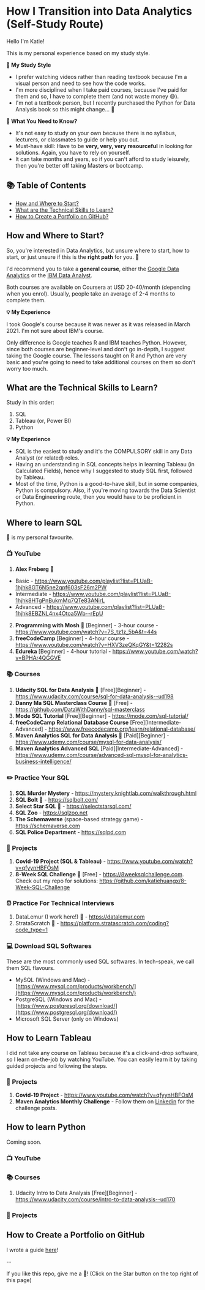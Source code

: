 # How I Transition into Data Analytics (Self-Study Route)

Hello I'm Katie!

This is my personal experience based on my study style.

**📕 My Study Style**
- I prefer watching videos rather than reading textbook because I'm a visual person and need to see how the code works.
- I'm more disciplined when I take paid courses, because I've paid for them and so, I have to complete them (and not waste money 😅). 
- I'm not a textbook person, but I recently purchased the Python for Data Analysis book so this might change... 👀

**🧐 What You Need to Know?**
- It's not easy to study on your own because there is no syllabus, lecturers, or classmates to guide or help you out. 
- Must-have skill: Have to be **very, very, very resourceful** in looking for solutions. Again, you have to rely on yourself. 
- It can take months and years, so if you can't afford to study leisurely, then you're better off taking Masters or bootcamp.

## 📚 Table of Contents
- [How and Where to Start?](#how-and-where-to-start)
- [What are the Technical Skills to Learn?](#what-are-the-technical-skills-to-learn)
- [How to Create a Portfolio on GitHub?](#how-to-create-a-portfolio-on-github)

## How and Where to Start?

So, you're interested in Data Analytics, but unsure where to start, how to start, or just unsure if this is the **right path** for you. 🧐

I'd recommend you to take a **general course**, either the [Google Data Analytics](https://www.coursera.org/professional-certificates/google-data-analytics) or the [IBM Data Analyst](https://www.coursera.org/professional-certificates/ibm-data-analyst?).

Both courses are available on Coursera at USD 20-40/month (depending when you enrol). Usually, people take an average of 2-4 months to complete them.

**💡 My Experience**

I took Google's course because it was newer as it was released in March 2021. I'm not sure about IBM's course.

Only difference is Google teaches R and IBM teaches Python. However, since both courses are beginner-level and don't go in-depth, I suggest taking the Google course. The lessons taught on R and Python are very basic and you're going to need to take additional courses on them so don't worry too much. 

## What are the Technical Skills to Learn?

Study in this order:
1. SQL
2. Tableau (or, Power BI)
3. Python 

**💡 My Experience**
- SQL is the easiest to study and it's the COMPULSORY skill in any Data Analyst (or related) roles. 
- Having an understanding in SQL concepts helps in learning Tableau (in Calculated Fields), hence why I suggested to study SQL first, followed by Tableau.
- Most of the time, Python is a good-to-have skill, but in some companies, Python is compulsory. Also, if you're moving towards the Data Scientist or Data Engineering route, then you would have to be proficient in Python.

## Where to learn SQL

🌟 is my personal favourite. 

### 📺 YouTube
1. **Alex Freberg** 🌟
- Basic - https://www.youtube.com/playlist?list=PLUaB-1hjhk8GT6N5ne2qpf603sF26m2PW
- Intermediate - https://www.youtube.com/playlist?list=PLUaB-1hjhk8HTgPnBukmMq7QTe83ANirL
- Advanced - https://www.youtube.com/playlist?list=PLUaB-1hjhk8EBZNL4nx4Otoa5Wb--rEpU

2. **Programming with Mosh** 🌟 [Beginner] - 3-hour course - https://www.youtube.com/watch?v=7S_tz1z_5bA&t=44s
3. **freeCodeCamp** [Beginner] - 4-hour course - https://www.youtube.com/watch?v=HXV3zeQKqGY&t=12282s
4. **Edureka** [Beginner] - 4-hour tutorial - https://www.youtube.com/watch?v=BPHAr4QGGVE

### 📚 Courses
1. **Udacity SQL for Data Analysis** 🌟 [Free][Beginner] - https://www.udacity.com/course/sql-for-data-analysis--ud198
2. **Danny Ma SQL Masterclass Course** 🌟 [Free] - https://github.com/DataWithDanny/sql-masterclass
3. **Mode SQL Tutorial** [Free][Beginner] - https://mode.com/sql-tutorial/
4. **freeCodeCamp Relational Database Course** [Free][Intermediate-Advanced] - https://www.freecodecamp.org/learn/relational-database/
5. **Maven Analytics SQL for Data Analysis** 🌟 [Paid][Beginner] - https://www.udemy.com/course/mysql-for-data-analysis/
6. **Maven Analytics Advanced SQL** [Paid][Intermediate-Advanced] - https://www.udemy.com/course/advanced-sql-mysql-for-analytics-business-intelligence/

### ✏️ Practice Your SQL
1. **SQL Murder Mystery** - https://mystery.knightlab.com/walkthrough.html
2. **SQL Bolt** 🌟 - https://sqlbolt.com/
3. **Select Star SQL** 🌟 - https://selectstarsql.com/
4. **SQL Zoo** - https://sqlzoo.net
5. **The Schemaverse** (space-based strategy game) - https://schemaverse.com
6. **SQL Police Department** - https://sqlpd.com

### 📝 Projects
1. **Covid-19 Project (SQL & Tableau)** - https://www.youtube.com/watch?v=qfyynHBFOsM
2. **8-Week SQL Challenge** 🌟 [Free] - https://8weeksqlchallenge.com. Check out my repo for solutions: https://github.com/katiehuangx/8-Week-SQL-Challenge

### ⏰ Practice For Technical Interviews
1. DataLemur (I work here!) 🌟 - https://datalemur.com
2. StrataScratch 🌟 - https://platform.stratascratch.com/coding?code_type=1

### 💻 Download SQL Softwares

These are the most commonly used SQL softwares. In tech-speak, we call them SQL flavours. 
- MySQL (Windows and Mac) - [https://www.mysql.com/products/workbench/](https://www.mysql.com/products/workbench/)
- PostgreSQL (Windows and Mac) - [https://www.postgresql.org/download/](https://www.postgresql.org/download/)
- Microsoft SQL Server (only on Windows)

## How to Learn Tableau

I did not take any course on Tableau because it's a click-and-drop software, so I learn on-the-job by watching YouTube. You can easily learn it by taking guided projects and following the steps. 

### 📝 Projects
1. **Covid-19 Project** - https://www.youtube.com/watch?v=qfyynHBFOsM
2. **Maven Analytics Monthly Challenge** - Follow them on [Linkedin](https://www.linkedin.com/company/maven-analytics/) for the challenge posts.

## How to learn Python

Coming soon. 

### 📺 YouTube

### 📚 Courses
1. Udacity Intro to Data Analysis [Free][Beginner] - https://www.udacity.com/course/intro-to-data-analysis--ud170

### 📝 Projects

## How to Create a Portfolio on GitHub

I wrote a guide [here](https://github.com/katiehuangx/How-to-Create-a-GitHub-Portfolio/blob/main/README.md)!

-- 

If you like this repo, give me a 🌟! (Click on the Star button on the top right of this page)
